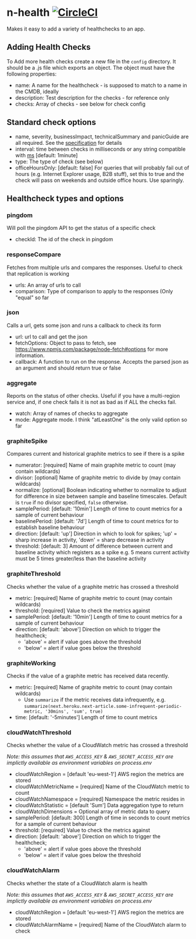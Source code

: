 # n-health [![CircleCI](https://circleci.com/gh/Financial-Times/n-health.svg?style=svg)](https://circleci.com/gh/Financial-Times/n-health)

Makes it easy to add a variety of healthchecks to an app.

## Adding Health Checks
To Add more health checks create a new file in the `config` directory.  It should be a .js file which exports an object.  The object must have the following properties:

* name: A name for the healthcheck - is supposed to match to a name in the CMDB, ideally
* description: Test description for the checks - for reference only
* checks: Array of checks - see below for check config

## Standard check options

* name, severity, businessImpact, technicalSummary and panicGuide are all required. See the [specification](https://docs.google.com/document/edit?id=1ftlkDj1SUXvKvKJGvoMoF1GnSUInCNPnNGomqTpJaFk) for details
* interval: time between checks in milliseconds or any string compatible with [ms](https://www.npmjs.com/package/ms) [default: 1minute]
* type: The type of check (see below)
* officeHoursOnly: [default: false] For queries that will probably fail out of hours (e.g. Internet Explorer usage, B2B stuff), set this to true and the check will pass on weekends and outside office hours. Use sparingly.

## Healthcheck types and options

### pingdom
Will poll the pingdom API to get the status of a specific check

* checkId: The id of the check in pingdom

### responseCompare
Fetches from multiple urls and compares the responses. Useful to check that replication is working

* urls: An array of urls to call
* comparison: Type of comparison to apply to the responses (Only "equal" so far

### json
Calls a url, gets some json and runs a callback to check its form

* url: url to call and get the json
* fetchOptions: Object to pass to fetch, see https://www.npmjs.com/package/node-fetch#options for more information.
* callback: A function to run on the response.  Accepts the parsed json as an argument and should return true or false

### aggregate
Reports on the status of other checks.  Useful if you have a multi-region service and, if one check fails it is not as bad as if ALL the checks fail.

* watch: Array of names of checks to aggregate
* mode: Aggregate mode.  I think "atLeastOne" is the only valid option so far

### graphiteSpike
Compares current and historical graphite metrics to see if there is a spike

* numerator: [required] Name of main graphite metric to count (may contain wildcards)
* divisor: [optional] Name of graphite metric to divide by (may contain wildcards)
* normalize: [optional] Boolean indicating whether to normalize to adjust for difference in size between sample and baseline timescales. Default is `true` if no divisor specified, `false` otherwise.
* samplePeriod: [default: '10min'] Length of time to count metrics for a sample of current behaviour
* baselinePeriod: [default: '7d'] Length of time to count metrics for to establish baseline behaviour
* direction: [default: 'up'] Direction in which to look for spikes; 'up' = sharp increase in activity, 'down' = sharp decrease in activity
* threshold: [default: 3] Amount of difference between current and baseline activity which registers as a spike e.g. 5 means current activity must be 5 times greater/less than the baseline activity

### graphiteThreshold
Checks whether the value of a graphite metric has crossed a threshold

* metric: [required] Name of graphite metric to count (may contain wildcards)
* threshold: [required] Value to check the metrics against
* samplePeriod: [default: '10min'] Length of time to count metrics for a sample of current behaviour
* direction: [default: 'above'] Direction on which to trigger the healthcheck;
	- 'above' = alert if value goes above the threshold
	- 'below' = alert if value goes below the threshold

### graphiteWorking

Checks if the value of a graphite metric has received data recently.

* metric: [required] Name of graphite metric to count (may contain wildcards)
	- Use `summarize` if the metric receives data infrequently, e.g. `summarize(next.heroku.next-article.some-infrequent-periodic-metric, '30mins', 'sum', true)`
* time: [default: '-5minutes'] Length of time to count metrics

### cloudWatchThreshold
Checks whether the value of a CloudWatch metric has crossed a threshold

_Note: this assumes that `AWS_ACCESS_KEY` & `AWS_SECRET_ACCESS_KEY` are implictly available as environment variables on process.env_


* cloudWatchRegion = [default 'eu-west-1'] AWS region the metrics are stored
* cloudWatchMetricName = [required] Name of the CloudWatch metric to count
* cloudWatchNamespace = [required] Namespace the metric resides in
* cloudWatchStatistic = [default 'Sum'] Data aggregation type to return
* cloudWatchDimensions = Optional array of metric data to query
* samplePeriod: [default: 300] Length of time in seconds to count metrics for a sample of current behaviour
* threshold: [required] Value to check the metrics against
* direction: [default: 'above'] Direction on which to trigger the healthcheck;
	- 'above' = alert if value goes above the threshold
	- 'below' = alert if value goes below the threshold

### cloudWatchAlarm
Checks whether the state of a CloudWatch alarm is health

_Note: this assumes that `AWS_ACCESS_KEY` & `AWS_SECRET_ACCESS_KEY` are implictly available as environment variables on process.env_

* cloudWatchRegion = [default 'eu-west-1'] AWS region the metrics are stored
* cloudWatchAlarmName = [required] Name of the CloudWatch alarm to check
